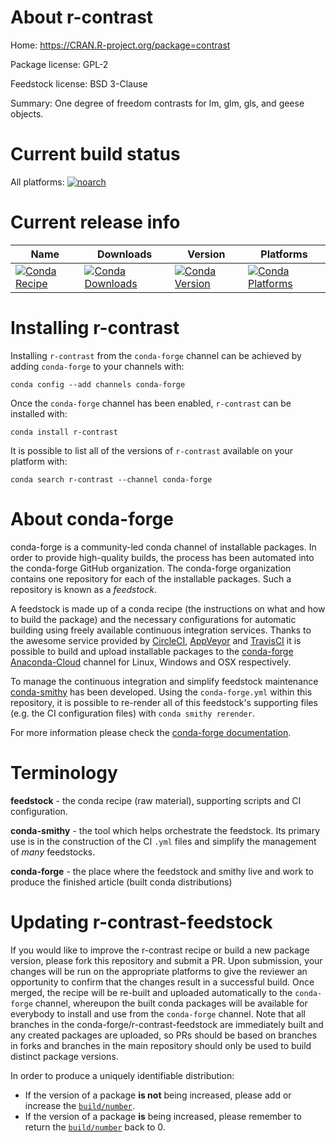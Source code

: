 About r-contrast
================

Home: https://CRAN.R-project.org/package=contrast

Package license: GPL-2

Feedstock license: BSD 3-Clause

Summary: One degree of freedom contrasts for lm, glm, gls, and geese objects.



Current build status
====================

All platforms:
[![noarch](https://img.shields.io/circleci/project/github/conda-forge/r-contrast-feedstock/master.svg?label=noarch)](https://circleci.com/gh/conda-forge/r-contrast-feedstock)

Current release info
====================

| Name | Downloads | Version | Platforms |
| --- | --- | --- | --- |
| [![Conda Recipe](https://img.shields.io/badge/recipe-r--contrast-green.svg)](https://anaconda.org/conda-forge/r-contrast) | [![Conda Downloads](https://img.shields.io/conda/dn/conda-forge/r-contrast.svg)](https://anaconda.org/conda-forge/r-contrast) | [![Conda Version](https://img.shields.io/conda/vn/conda-forge/r-contrast.svg)](https://anaconda.org/conda-forge/r-contrast) | [![Conda Platforms](https://img.shields.io/conda/pn/conda-forge/r-contrast.svg)](https://anaconda.org/conda-forge/r-contrast) |

Installing r-contrast
=====================

Installing `r-contrast` from the `conda-forge` channel can be achieved by adding `conda-forge` to your channels with:

```
conda config --add channels conda-forge
```

Once the `conda-forge` channel has been enabled, `r-contrast` can be installed with:

```
conda install r-contrast
```

It is possible to list all of the versions of `r-contrast` available on your platform with:

```
conda search r-contrast --channel conda-forge
```


About conda-forge
=================

conda-forge is a community-led conda channel of installable packages.
In order to provide high-quality builds, the process has been automated into the
conda-forge GitHub organization. The conda-forge organization contains one repository
for each of the installable packages. Such a repository is known as a *feedstock*.

A feedstock is made up of a conda recipe (the instructions on what and how to build
the package) and the necessary configurations for automatic building using freely
available continuous integration services. Thanks to the awesome service provided by
[CircleCI](https://circleci.com/), [AppVeyor](https://www.appveyor.com/)
and [TravisCI](https://travis-ci.org/) it is possible to build and upload installable
packages to the [conda-forge](https://anaconda.org/conda-forge)
[Anaconda-Cloud](https://anaconda.org/) channel for Linux, Windows and OSX respectively.

To manage the continuous integration and simplify feedstock maintenance
[conda-smithy](https://github.com/conda-forge/conda-smithy) has been developed.
Using the ``conda-forge.yml`` within this repository, it is possible to re-render all of
this feedstock's supporting files (e.g. the CI configuration files) with ``conda smithy rerender``.

For more information please check the [conda-forge documentation](https://conda-forge.org/docs/).

Terminology
===========

**feedstock** - the conda recipe (raw material), supporting scripts and CI configuration.

**conda-smithy** - the tool which helps orchestrate the feedstock.
                   Its primary use is in the construction of the CI ``.yml`` files
                   and simplify the management of *many* feedstocks.

**conda-forge** - the place where the feedstock and smithy live and work to
                  produce the finished article (built conda distributions)


Updating r-contrast-feedstock
=============================

If you would like to improve the r-contrast recipe or build a new
package version, please fork this repository and submit a PR. Upon submission,
your changes will be run on the appropriate platforms to give the reviewer an
opportunity to confirm that the changes result in a successful build. Once
merged, the recipe will be re-built and uploaded automatically to the
`conda-forge` channel, whereupon the built conda packages will be available for
everybody to install and use from the `conda-forge` channel.
Note that all branches in the conda-forge/r-contrast-feedstock are
immediately built and any created packages are uploaded, so PRs should be based
on branches in forks and branches in the main repository should only be used to
build distinct package versions.

In order to produce a uniquely identifiable distribution:
 * If the version of a package **is not** being increased, please add or increase
   the [``build/number``](https://conda.io/docs/user-guide/tasks/build-packages/define-metadata.html#build-number-and-string).
 * If the version of a package **is** being increased, please remember to return
   the [``build/number``](https://conda.io/docs/user-guide/tasks/build-packages/define-metadata.html#build-number-and-string)
   back to 0.
